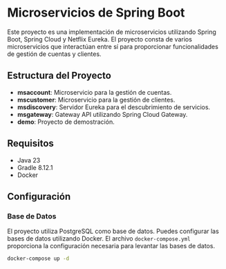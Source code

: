 # Microservicios de Spring Boot

Este proyecto es una implementación de microservicios utilizando Spring Boot, Spring Cloud y Netflix Eureka. El proyecto consta de varios microservicios que interactúan entre sí para proporcionar funcionalidades de gestión de cuentas y clientes.

## Estructura del Proyecto

- **msaccount**: Microservicio para la gestión de cuentas.
- **mscustomer**: Microservicio para la gestión de clientes.
- **msdiscovery**: Servidor Eureka para el descubrimiento de servicios.
- **msgateway**: Gateway API utilizando Spring Cloud Gateway.
- **demo**: Proyecto de demostración.

## Requisitos

- Java 23
- Gradle 8.12.1
- Docker

## Configuración

### Base de Datos

El proyecto utiliza PostgreSQL como base de datos. Puedes configurar las bases de datos utilizando Docker. El archivo `docker-compose.yml` proporciona la configuración necesaria para levantar las bases de datos.

```sh
docker-compose up -d
